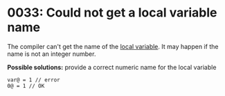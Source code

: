 # 0033: Could not get a local variable name

The compiler can't get the name of the [local variable](../../coding/variables.md#local-variables). It may happen if the name is not an integer number.

**Possible solutions:** provide a correct numeric name for the local variable

```text
var@ = 1 // error
0@ = 1 // OK
```



